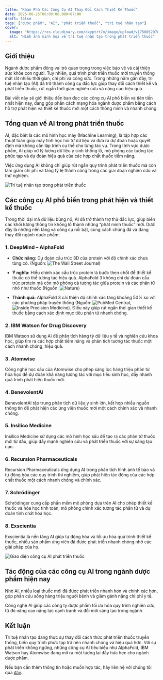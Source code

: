 ```yaml
---
title: "Khám Phá Các Công Cụ AI Thay Đổi Cách Thiết Kế Thuốc"
date: 2025-06-25T00:00:00.000+07:00
draft: false
tags: ["dược phẩm", "AI", "phát triển thuốc", "trí tuệ nhân tạo"]
cover:
  image: "https://res.cloudinary.com/dxyptrt7m/image/upload/v1750852078/w3wcme5friuu9acvwlld.jpg"
  alt: "Hình ảnh minh họa về trí tuệ nhân tạo trong phát triển thuốc"
---
```


## Giới thiệu

Ngành dược phẩm đóng vai trò quan trọng trong việc bảo vệ và cải thiện sức khỏe con người. Tuy nhiên, quá trình phát triển thuốc mới truyền thống mất rất nhiều thời gian, chi phí và công sức. Trong những năm gần đây, trí tuệ nhân tạo (AI) đã trở thành công cụ đắc lực giúp thay đổi cách thiết kế và phát triển thuốc, rút ngắn thời gian nghiên cứu và nâng cao hiệu quả.

Bài viết này sẽ giới thiệu đến bạn đọc các công cụ AI phổ biến và tiên tiến nhất hiện nay, đang góp phần cách mạng hóa ngành dược phẩm bằng cách hỗ trợ phát hiện và thiết kế thuốc mới một cách thông minh và nhanh chóng.

## Tổng quan về AI trong phát triển thuốc

AI, đặc biệt là các mô hình học máy (Machine Learning), là tập hợp các thuật toán giúp máy tính học hỏi từ dữ liệu và đưa ra dự đoán hoặc quyết định mà không cần lập trình cụ thể cho từng tác vụ. Trong lĩnh vực dược phẩm, AI giúp xử lý lượng dữ liệu y sinh khổng lồ, mô phỏng các tương tác phức tạp và dự đoán hiệu quả của các hợp chất thuốc tiềm năng.

Việc ứng dụng AI không chỉ giúp rút ngắn quy trình phát triển thuốc mà còn làm giảm chi phí và tăng tỷ lệ thành công trong các giai đoạn nghiên cứu và thử nghiệm.

![Trí tuệ nhân tạo trong phát triển thuốc](https://res.cloudinary.com/dxyptrt7m/image/upload/v1750852221/oof2xwvys3nsdfn8bbkr.jpg)

## Các công cụ AI phổ biến trong phát hiện và thiết kế thuốc

Trong thời đại mà dữ liệu bùng nổ, AI đã trở thành trợ thủ đắc lực, giúp biến các khối lượng thông tin khổng lồ thành những “phát minh thuốc” mới. Dưới đây là những nền tảng và công cụ nổi bật, cùng cách chúng đã và đang thay đổi ngành dược phẩm:

### 1. DeepMind – AlphaFold

  - **Chức năng:** Dự đoán cấu trúc 3D của protein với độ chính xác chưa từng có. (Nguồn: ![The Wall Street Journal](https://www.wsj.com/science/nobel-prize-in-chemistry-awarded-to-trio-for-cracking-code-to-predict-protein-structure-62295a7d?utm_source=chatgpt.com))

  - **Ý nghĩa:** Hiểu chính xác cấu trúc protein là bước then chốt để thiết kế thuốc có thể tương tác hiệu quả. AlphaFold 3 không chỉ dự đoán cấu trúc protein mà còn mô phỏng cả tương tác giữa protein và các phân tử nhỏ như thuốc (Nguồn: ![Nature](https://www.nature.com/articles/s41586-024-07487-w))
  
  - **Thành quả:** AlphaFold 3 cải thiện độ chính xác tăng khoảng 50% so với các phương pháp truyền thống (Nguồn: ![PubMed Central](https://pmc.ncbi.nlm.nih.gov/articles/PMC11292590/?utm_source=chatgpt.com), ![Inside Precision Medicine](https://www.insideprecisionmedicine.com/topics/informatics/deepminds-next-gen-protein-structure-predictor-alphafold-3-released/?utm_source=chatgpt.com)). Điều này giúp rút ngắn thời gian thiết kế thuốc bằng cách xác định mục tiêu phân tử nhanh chóng.

### 2. IBM Watson for Drug Discovery

IBM Watson sử dụng AI để phân tích hàng tỷ dữ liệu y tế và nghiên cứu khoa học, giúp tìm ra các hợp chất tiềm năng và phân tích tương tác thuốc một cách nhanh chóng, hiệu quả.

### 3. Atomwise

Công nghệ học sâu của Atomwise cho phép sàng lọc hàng triệu phân tử hóa học để dự đoán khả năng tương tác với mục tiêu sinh học, đẩy nhanh quá trình phát hiện thuốc mới.

### 4. BenevolentAI

BenevolentAI tập trung phân tích dữ liệu y sinh lớn, kết hợp nhiều nguồn thông tin để phát hiện các ứng viên thuốc mới một cách chính xác và nhanh chóng.

### 5. Insilico Medicine

Insilico Medicine sử dụng các mô hình học sâu để tạo ra các phân tử thuốc mới từ đầu, giúp đẩy mạnh nghiên cứu và phát triển thuốc với sự sáng tạo cao.

### 6. Recursion Pharmaceuticals

Recursion Pharmaceuticals ứng dụng AI trong phân tích hình ảnh tế bào và tự động hóa các quy trình thí nghiệm, giúp phát hiện tác động của các hợp chất thuốc một cách nhanh chóng và chính xác.

### 7. Schrödinger

Schrödinger cung cấp phần mềm mô phỏng dựa trên AI cho phép thiết kế thuốc và hóa học tính toán, mô phỏng chính xác tương tác phân tử và dự đoán tính chất hóa học.

### 8. Exscientia

Exscientia là nền tảng AI giúp tự động hóa và tối ưu hóa quá trình thiết kế thuốc, nhiều sản phẩm ứng viên đã được phát triển nhanh chóng nhờ các giải pháp của họ.

![Giao diện công cụ AI phát triển thuốc](https://res.cloudinary.com/dxyptrt7m/image/upload/v1750852260/w2e3npyzakgapptf4dnp.jpg)

## Tác động của các công cụ AI trong ngành dược phẩm hiện nay

Nhờ AI, nhiều loại thuốc mới đã được phát triển nhanh hơn và chính xác hơn, góp phần cứu sống hàng triệu người bệnh và giảm gánh nặng chi phí y tế.

Công nghệ AI giúp các công ty dược phẩm tối ưu hóa quy trình nghiên cứu, từ đó nâng cao năng lực cạnh tranh và đổi mới sáng tạo trong ngành.

## Kết luận

Trí tuệ nhân tạo đang thực sự thay đổi cách thức phát triển thuốc truyền thống, biến quy trình phức tạp trở nên nhanh chóng và hiệu quả hơn. Với sự phát triển không ngừng, những công cụ AI tiêu biểu như AlphaFold, IBM Watson hay Atomwise đang mở ra một tương lai đầy hứa hẹn cho ngành dược phẩm.

Nếu bạn cần thêm thông tin hoặc muốn hợp tác, hãy liên hệ với chúng tôi qua [đây](https://kalimawiki-vn.vercel.app/contact/).


